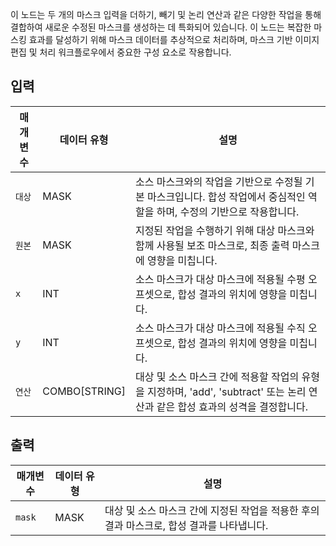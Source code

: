 
이 노드는 두 개의 마스크 입력을 더하기, 빼기 및 논리 연산과 같은 다양한 작업을 통해 결합하여 새로운 수정된 마스크를 생성하는 데 특화되어 있습니다. 이 노드는 복잡한 마스킹 효과를 달성하기 위해 마스크 데이터를 추상적으로 처리하며, 마스크 기반 이미지 편집 및 처리 워크플로우에서 중요한 구성 요소로 작용합니다.

## 입력

| 매개변수      | 데이터 유형   | 설명                                                                                                                           |
| ------------- | ------------- | ------------------------------------------------------------------------------------------------------------------------------ |
| `대상` | MASK          | 소스 마스크와의 작업을 기반으로 수정될 기본 마스크입니다. 합성 작업에서 중심적인 역할을 하며, 수정의 기반으로 작용합니다.      |
| `원본`      | MASK          | 지정된 작업을 수행하기 위해 대상 마스크와 함께 사용될 보조 마스크로, 최종 출력 마스크에 영향을 미칩니다.                       |
| `x`           | INT           | 소스 마스크가 대상 마스크에 적용될 수평 오프셋으로, 합성 결과의 위치에 영향을 미칩니다.                                        |
| `y`           | INT           | 소스 마스크가 대상 마스크에 적용될 수직 오프셋으로, 합성 결과의 위치에 영향을 미칩니다.                                        |
| `연산`   | COMBO[STRING] | 대상 및 소스 마스크 간에 적용할 작업의 유형을 지정하며, 'add', 'subtract' 또는 논리 연산과 같은 합성 효과의 성격을 결정합니다. |

## 출력

| 매개변수 | 데이터 유형 | 설명                                                                                      |
| -------- | ----------- | ----------------------------------------------------------------------------------------- |
| `mask`   | MASK        | 대상 및 소스 마스크 간에 지정된 작업을 적용한 후의 결과 마스크로, 합성 결과를 나타냅니다. |
